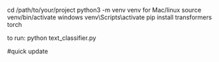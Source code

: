 cd /path/to/your/project
python3 -m venv venv
for Mac/linux 
source venv/bin/activate
windows
venv\Scripts\activate
pip install transformers torch

to run:
python text_classifier.py

#quick update
